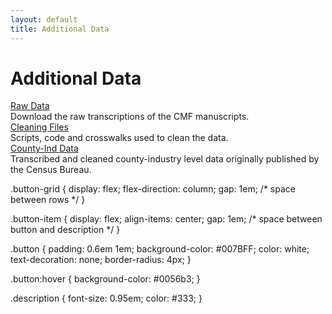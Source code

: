 ```yaml
---
layout: default
title: Additional Data
---
```


# Additional Data

<div class="button-grid">
  <div class="button-item">
    <a class="button" href="/CMF_data/raw_data.zip" download>Raw Data</a>
    <div class="description">Download the raw transcriptions of the CMF manuscripts.</div>
  </div>
  <div class="button-item">
    <a class="button" href="/CMF_data/cleaning_files.zip" download>Cleaning Files</a>
    <div class="description">Scripts, code and crosswalks used to clean the data.</div>
  </div>
  <div class="button-item">
    <a class="button" href="/CMF_data/county_ind_data.zip" download>County-Ind Data</a>
    <div class="description">Transcribed and cleaned county-industry level data originally published by the Census Bureau.</div>
  </div>
</div>

.button-grid {
  display: flex;
  flex-direction: column;
  gap: 1em; /* space between rows */
}

.button-item {
  display: flex;
  align-items: center;
  gap: 1em; /* space between button and description */
}

.button {
  padding: 0.6em 1em;
  background-color: #007BFF;
  color: white;
  text-decoration: none;
  border-radius: 4px;
}

.button:hover {
  background-color: #0056b3;
}

.description {
  font-size: 0.95em;
  color: #333;
}
